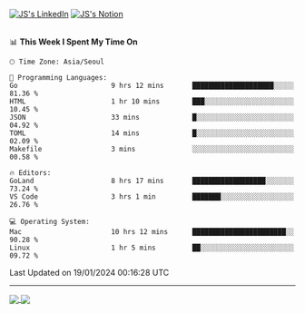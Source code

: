 
[![JS's LinkedIn](https://img.shields.io/badge/LinkedIn-blue?style=for-the-badge&logo=linkedin)](https://www.linkedin.com/in/jaeseung-lee-5a2a32139/) 
[![JS's Notion](https://img.shields.io/badge/Notion-black?style=for-the-badge&logo=notion)](https://bit.ly/ljswiki1) <br><br>
<!-- ![JS's GitHub stats](https://github-readme-stats-lemon-five.vercel.app/api?username=tkxkd0159&hide=contribs,prs,stars,issues&show_icons=true&theme=react&include_all_commits=true)   -->
<!-- ![Top Langs](https://github-readme-stats-lemon-five.vercel.app/api/top-langs/?username=tkxkd0159&layout=compact&hide=jupyter%20notebook,scss,html,css&langs_count=10)  -->


<!--START_SECTION:waka-->
📊 **This Week I Spent My Time On** 

```text
🕑︎ Time Zone: Asia/Seoul

💬 Programming Languages: 
Go                       9 hrs 12 mins       ████████████████████░░░░░   81.36 % 
HTML                     1 hr 10 mins        ███░░░░░░░░░░░░░░░░░░░░░░   10.45 % 
JSON                     33 mins             █░░░░░░░░░░░░░░░░░░░░░░░░   04.92 % 
TOML                     14 mins             █░░░░░░░░░░░░░░░░░░░░░░░░   02.09 % 
Makefile                 3 mins              ░░░░░░░░░░░░░░░░░░░░░░░░░   00.58 % 

🔥 Editors: 
GoLand                   8 hrs 17 mins       ██████████████████░░░░░░░   73.24 % 
VS Code                  3 hrs 1 min         ███████░░░░░░░░░░░░░░░░░░   26.76 % 

💻 Operating System: 
Mac                      10 hrs 12 mins      ███████████████████████░░   90.28 % 
Linux                    1 hr 5 mins         ██░░░░░░░░░░░░░░░░░░░░░░░   09.72 % 
```


 Last Updated on 19/01/2024 00:16:28 UTC
<!--END_SECTION:waka-->

---
<a href="https://github.com/tkxkd0159/dsalgo">
  <img align="center" src="https://github-readme-stats-lemon-five.vercel.app/api/pin/?username=tkxkd0159&repo=dsalgo&theme=react" />
</a>
<a href="https://github.com/tkxkd0159/books">
  <img align="center" src="https://github-readme-stats-lemon-five.vercel.app/api/pin/?username=tkxkd0159&repo=books&theme=react" />
</a>

<!---
- 🔭 I’m currently working on ...
- 🌱 I’m currently learning blockchain and distributed network
- 👯 I’m looking to collaborate on ...
- 🤔 I’m looking for help with ...
- 💬 Ask me about ...
- 📫 How to reach me: ...
- 😄 Pronouns: ...
- ⚡ Fun fact: ...
-->

